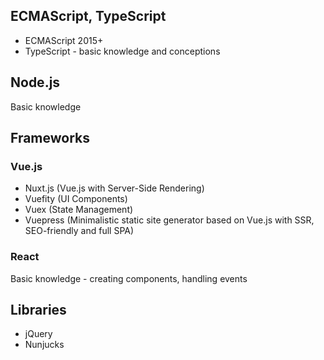 ## ECMAScript, TypeScript
* ECMAScript 2015+
* TypeScript - basic knowledge and conceptions

## Node.js
Basic knowledge

## Frameworks

### Vue.js
* Nuxt.js (Vue.js with Server-Side Rendering)
* Vuefity (UI Components)
* Vuex (State Management)
* Vuepress (Minimalistic static site generator based on Vue.js with SSR, SEO-friendly and full SPA)

### React
Basic knowledge - creating components, handling events

## Libraries
* jQuery
* Nunjucks